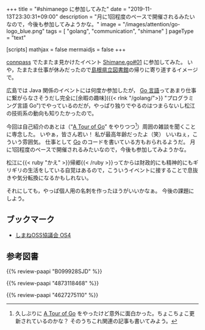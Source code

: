 +++
title = "#shimanego に参加してみた"
date =  "2019-11-13T23:30:31+09:00"
description = "月に1回程度のペースで開催されるみたいなので，今後も参加してみようかな。"
image = "/images/attention/go-logo_blue.png"
tags = [ "golang", "communication", "shimane" ]
pageType = "text"

[scripts]
  mathjax = false
  mermaidjs = false
+++

[connpass] でたまたま見かけたイベント [Shimane.go#01] に参加してみた。
いや，たまたま仕事が休みだったので[島根県立図書館]の帰りに寄り道するイメージで。

広島では Java 関係のイベントには何度か参加したが， [Go 言語]ってあまり仕事に繋がらなさそうだし完全に[余暇の趣味]({{< rlnk "/golang/">}} "プログラミング言語 Go")でやっているのだが，やっぱり独りでやるのはつまらないし松江の技術系の動向も知りたかったので。

今回は自己紹介のあとは（“[A Tour of Go](https://go-tour-jp.appspot.com/)” をやりつつ[^tog1]）周囲の雑談を聞くことに専念した。
いやぁ，皆さん若い！ 私が最高年齢だったよ（笑） いいねぇ，こういう雰囲気。
仕事として [Go] のコードを書いている方もおられるようだ。
月に1回程度のペースで開催されるみたいなので，今後も参加してみようかな。

[^tog1]: 久しぶりに [A Tour of Go](https://go-tour-jp.appspot.com/) をやったけど意外に面白かった。ちょこちょこ更新されているのかな？ そのうちこれ関連の記事も書いてみよう。

松江に{{< ruby "かえ" >}}帰郷{{< /ruby >}}ってからは財政的にも精神的にもギリギリの生活をしている自覚はあるので，こういうイベントに接することで息抜きや気分転換になるかもしれない。

それにしても，やっぱ個人用の名刺を作ったほうがいいかなぁ。
今後の課題にしよう。

## ブックマーク

- [しまねOSS協議会 OS4](http://www.shimane-oss.org/)

[connpass]: https://connpass.com/ "connpass - エンジニアをつなぐIT勉強会支援プラットフォーム"
[Shimane.go#01]: https://shimane-go.connpass.com/event/151843/ "Shimane.go#01 - connpass"
[島根県立図書館]: https://www.library.pref.shimane.lg.jp/
[Go]: https://go.dev/
[Go 言語]: https://golang.org/ "The Go Programming Language"

## 参考図書

{{% review-paapi "B099928SJD" %}} <!-- プログラミング言語Go -->

{{% review-paapi "4873118468" %}} <!-- Go言語による並行処理 -->

{{% review-paapi "4627275110" %}} <!-- 天体物理学 -->
